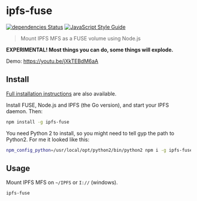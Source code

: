 # ipfs-fuse

[![dependencies Status](https://david-dm.org/tableflip/ipfs-fuse/status.svg)](https://david-dm.org/tableflip/ipfs-fuse) [![JavaScript Style Guide](https://img.shields.io/badge/code_style-standard-brightgreen.svg)](https://standardjs.com)

> Mount IPFS MFS as a FUSE volume using Node.js

**EXPERIMENTAL! Most things you can do, some things will explode.**

Demo: https://youtu.be/jXkTEBdM6aA

## Install

[Full installation instructions](./INSTALL.md) are also available.

Install FUSE, Node.js and IPFS (the Go version), and start your IPFS daemon. Then:

```sh
npm install -g ipfs-fuse
```

You need Python 2 to install, so you might need to tell gyp the path to Python2. For me it looked like this:

```sh
npm_config_python=/usr/local/opt/python2/bin/python2 npm i -g ipfs-fuse
```

## Usage

Mount IPFS MFS on `~/IPFS` or `I://` (windows).

```sh
ipfs-fuse
```
